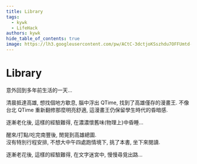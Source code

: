 ```yaml
---
title: Library
tags:
  - kywk
  - LifeHack
authors: kywk
hide_table_of_contents: true
image: https://lh3.googleusercontent.com/pw/ACtC-3dctjoKSszhdu7OFFUmtd-eRmtxUAIxStWh7m3eW8Qy4iXLueXBb-3n_AmYxWpfIrQWGc5He2WVeunoRe0ULT5MnjeqBY5aknTj-sCoNU7Rdg4ndP4GDvOk-5Kv7vIP5NIE8TaEJSrB2ip4Qkf8Dbi-Ig=w800-no?authuser=0
---
```


# Library

意外回到多年前生活的一天...

清晨抵達高雄, 想找個地方歇息, 腦中浮出 QTime, 找到了高雄僅存的漫畫王.
不像台北 QTime 重新翻修那麼明亮舒適, 這漫畫王仍保留學生時代的昏暗感.

逐漸老化後, 這樣的經驗難得,
在濃濃懷舊味(物理上)中昏睡...

醒來/打點/吃完南豐後, 閒晃到高雄總圖.  
沒有特別行程安排, 不想大中午四處跑情境下, 挑了本書, 坐下來閱讀.

逐漸老花後, 這樣的經驗難得,
在文字迷宮中, 慢慢尋覓出路...
